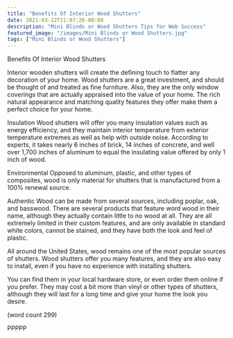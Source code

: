```yaml
---
title: "Benefits Of Interior Wood Shutters"
date: 2021-03-22T21:07:26-08:00
description: "Mini Blinds or Wood Shutters Tips for Web Success"
featured_image: "/images/Mini Blinds or Wood Shutters.jpg"
tags: ["Mini Blinds or Wood Shutters"]
---
```


Benefits Of Interior Wood Shutters

Interior wooden shutters will create the defining
touch to flatter any decoration of your home.  Wood
shutters are a great investment, and should be 
thought of and treated as fine furniture.  Also, 
they are the only window coverings that are actually
appraised into the value of your home.  The rich
natural appearance and matching quality features 
they offer make them a perfect choice for your home.

Insulation
Wood shutters will offer you many insulation values
such as energy efficiency, and they maintain interior
temperature from exterior temperature extremes as 
well as help with outside noise.  According to 
experts, it takes nearly 6 inches of brick, 14 inches
of concrete, and well over 1,700 inches of aluminum
to equal the insulating value offered by only 1 inch
of wood.

Environmental
Opposed to aluminum, plastic, and other types of
composites, wood is only material for shutters that
is manufactured from a 100% renewal source.

Authentic
Wood can be made from several sources, including 
poplar, oak, and basswood.  There are several products
that feature word wood in their name, although 
they actually contain little to no wood at all.
They are all extremely limited in their custom
features, and are only available in standard white
colors, cannot be stained, and they have both the
look and feel of plastic.

All around the United States, wood remains one of
the most popular sources of shutters.  Wood shutters
offer you many features, and they are also easy to
install, even if you have no experience with installing
shutters.

You can find them in your local hardware store, or
even order them online if you prefer.  They may cost
a bit more than vinyl or other types of shutters,
although they will last for a long time and give 
your home the look you desire.

(word count 299)

PPPPP
